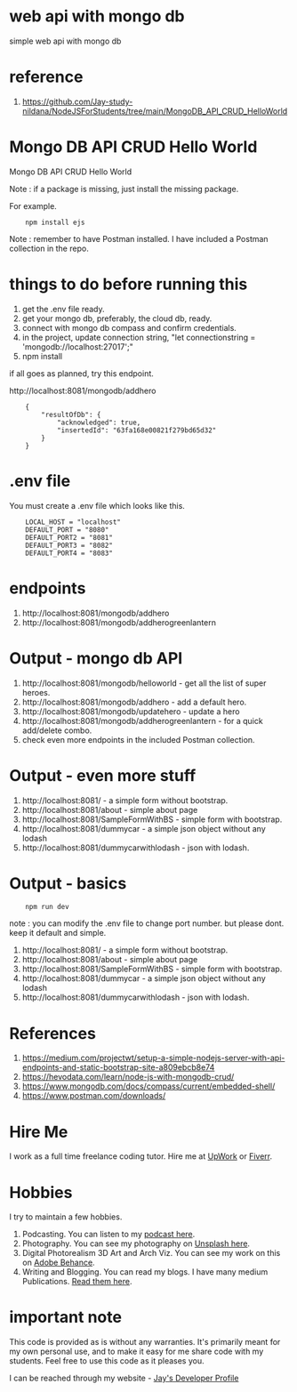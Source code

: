 # web api with mongo db

simple web api with mongo db

# reference

1. https://github.com/Jay-study-nildana/NodeJSForStudents/tree/main/MongoDB_API_CRUD_HelloWorld

# Mongo DB API CRUD Hello World

Mongo DB API CRUD Hello World

Note : if a package is missing, just install the missing package. 

For example.

```
    npm install ejs
```

Note : remember to have Postman installed. I have included a Postman collection in the repo. 

# things to do before running this

1. get the .env file ready.
1. get your mongo db, preferably, the cloud db, ready.
1. connect with mongo db compass and confirm credentials.
1. in the project, update connection string, "let connectionstring = 'mongodb://localhost:27017';"
1. npm install

if all goes as planned, try this endpoint.

http://localhost:8081/mongodb/addhero

```
    {
        "resultOfDb": {
            "acknowledged": true,
            "insertedId": "63fa168e00821f279bd65d32"
        }
    }
```

# .env file

You must create a .env file which looks like this. 

```
    LOCAL_HOST = "localhost"
    DEFAULT_PORT = "8080"
    DEFAULT_PORT2 = "8081"
    DEFAULT_PORT3 = "8082"
    DEFAULT_PORT4 = "8083"
```

# endpoints

1. http://localhost:8081/mongodb/addhero
1. http://localhost:8081/mongodb/addherogreenlantern

# Output - mongo db API

1. http://localhost:8081/mongodb/helloworld - get all the list of super heroes.
1. http://localhost:8081/mongodb/addhero - add a default hero.
1. http://localhost:8081/mongodb/updatehero - update a hero 
1. http://localhost:8081/mongodb/addherogreenlantern - for a quick add/delete combo. 
1. check even more endpoints in the included Postman collection. 

# Output - even more stuff

1. http://localhost:8081/ - a simple form without bootstrap. 
1. http://localhost:8081/about - simple about page
1. http://localhost:8081/SampleFormWithBS - simple form with bootstrap.
1. http://localhost:8081/dummycar - a simple json object without any lodash
1. http://localhost:8081/dummycarwithlodash - json with lodash.

# Output - basics

```
    npm run dev
```

note : you can modify the .env file to change port number. but please dont. keep it default and simple.

1. http://localhost:8081/ - a simple form without bootstrap. 
1. http://localhost:8081/about - simple about page
1. http://localhost:8081/SampleFormWithBS - simple form with bootstrap.
1. http://localhost:8081/dummycar - a simple json object without any lodash
1. http://localhost:8081/dummycarwithlodash - json with lodash.

# References

1. https://medium.com/projectwt/setup-a-simple-nodejs-server-with-api-endpoints-and-static-bootstrap-site-a809ebcb8e74
1. https://hevodata.com/learn/node-js-with-mongodb-crud/
1. https://www.mongodb.com/docs/compass/current/embedded-shell/
1. https://www.postman.com/downloads/

# Hire Me

I work as a full time freelance coding tutor. Hire me at [UpWork](https://www.upwork.com/fl/vijayasimhabr) or [Fiverr](https://www.fiverr.com/jay_codeguy). 

# Hobbies

I try to maintain a few hobbies.

1. Podcasting. You can listen to my [podcast here](https://stories.thechalakas.com/listen-to-podcast/).
1. Photography. You can see my photography on [Unsplash here](https://unsplash.com/@jay_neeruhaaku).
1. Digital Photorealism 3D Art and Arch Viz. You can see my work on this on [Adobe Behance](https://www.behance.net/vijayasimhabr).
1. Writing and Blogging. You can read my blogs. I have many medium Publications. [Read them here](https://medium.com/@vijayasimhabr).

# important note 

This code is provided as is without any warranties. It's primarily meant for my own personal use, and to make it easy for me share code with my students. Feel free to use this code as it pleases you.

I can be reached through my website - [Jay's Developer Profile](https://jay-study-nildana.github.io/developerprofile)